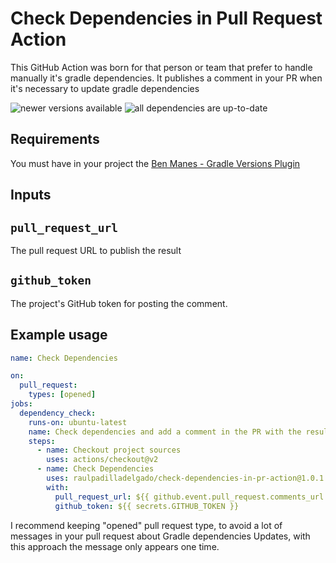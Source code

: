 # Check Dependencies in Pull Request Action

This GitHub Action was born for that person or team that prefer to handle manually it's gradle dependencies. It publishes 
a comment in your PR when it's necessary to update gradle dependencies

![newer versions available](assets/CheckDependencies2.gif) ![all dependencies are up-to-date](assets/CheckDependencies1.gif)

## Requirements 

You must have in your project the [Ben Manes - Gradle Versions Plugin](https://github.com/ben-manes/gradle-versions-plugin#gradle-versions-plugin)

## Inputs

## `pull_request_url`

The pull request URL to publish the result

## `github_token`

The project's GitHub token for posting the comment.

## Example usage

```yaml
name: Check Dependencies

on:
  pull_request:
    types: [opened]
jobs:
  dependency_check:
    runs-on: ubuntu-latest
    name: Check dependencies and add a comment in the PR with the result
    steps:
      - name: Checkout project sources
        uses: actions/checkout@v2
      - name: Check Dependencies
        uses: raulpadilladelgado/check-dependencies-in-pr-action@1.0.1
        with:
          pull_request_url: ${{ github.event.pull_request.comments_url }}
          github_token: ${{ secrets.GITHUB_TOKEN }}
```

I recommend keeping "opened" pull request type, to avoid a lot of messages in your pull request about Gradle dependencies
Updates, with this approach the message only appears one time.

